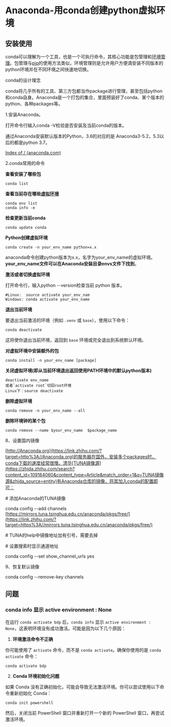 # Anaconda-用conda创建python虚拟环境



## 安装使用

conda可以理解为一个工具，也是一个可执行命令，其核心功能是包管理和[环境管理](https://zhida.zhihu.com/search?content_id=109184060&content_type=Article&match_order=1&q=环境管理&zhida_source=entity)。包管理与[pip](https://zhida.zhihu.com/search?content_id=109184060&content_type=Article&match_order=1&q=pip&zhida_source=entity)的使用方法类似，环境管理则是允许用户方便滴安装不同版本的python环境并在不同环境之间快速地切换。

conda的设计理念

conda将几乎所有的工具、第三方包都当作package进行管理，甚至包括python 和conda自身。Anaconda是一个打包的集合，里面预装好了conda、某个版本的python、各种packages等。

1.安装Anaconda。

打开命令行输入conda -V检验是否安装及当前conda的版本。

通过Anaconda安装默认版本的Python，3.6的对应的是 Anaconda3-5.2，5.3以后的都是python 3.7。

[Index of / (anaconda.com)](https://link.zhihu.com/?target=https%3A//repo.anaconda.com/archive/)

2.conda常用的命令

**查看安装了哪些包**

```text
conda list
```

**查看当前存在哪些[虚拟环境](https://zhida.zhihu.com/search?content_id=109184060&content_type=Article&match_order=1&q=虚拟环境&zhida_source=entity)**

```text
conda env list 
conda info -e
```

**检查更新当前conda**

```text
conda update conda
```

**Python创建虚拟环境**

```text
conda create -n your_env_name python=x.x
```

anaconda命令创建python版本为x.x，名字为your_env_name的虚拟环境。**your_env_name文件可以在Anaconda安装目录envs文件下找到**。

**激活或者切换虚拟环境**

打开命令行，输入python --version检查当前 python 版本。

```text
#Linux:  source activate your_env_nam
Windows: conda activate your_env_name
```

**退出当前环境**

要退出当前激活的环境（例如 `.venv` 或 `base`），使用以下命令：

```
conda deactivate
```

这将使你退出当前环境，返回到 `base` 环境或完全退出到系统默认环境。

**对虚拟环境中安装额外的包**

```text
conda install -n your_env_name [package]
```

**关闭虚拟环境(即从当前环境退出返回使用PATH环境中的默认python版本)**

```text
deactivate env_name
或者`activate root`切回root环境
Linux下：source deactivate 
```

**删除虚拟环境**

```text
conda remove -n your_env_name --all
```

**删除环境钟的某个包**

```text
conda remove --name $your_env_name  $package_name 
```

8、设置国内镜像

[http://Anaconda.org](https://link.zhihu.com/?target=http%3A//Anaconda.org)的服务器在国外，安装多个packages时，conda下载的速度经常很慢。清华[TUNA镜像源](https://zhida.zhihu.com/search?content_id=109184060&content_type=Article&match_order=1&q=TUNA镜像源&zhida_source=entity)有Anaconda仓库的镜像，将其加入conda的配置即可：

\# 添加Anaconda的TUNA镜像

conda config --add channels [https://mirrors.tuna.tsinghua.edu.cn/anaconda/pkgs/free/](https://link.zhihu.com/?target=https%3A//mirrors.tuna.tsinghua.edu.cn/anaconda/pkgs/free/)

\# TUNA的help中镜像地址加有引号，需要去掉

\# 设置搜索时显示通道地址

conda config --set show_channel_urls yes

9、恢复默认镜像

conda config --remove-key channels



## 问题

### conda info 显示 active environment : None

在运行 `conda activate bdp` 后，`conda info` 显示 `active environment : None`，这表明环境没有成功激活。可能是因为以下几个原因：

1. **环境激活命令不正确**

你可能使用了 `activate` 命令，而不是 `conda activate`。确保你使用的是 `conda activate` 命令：

```
conda activate bdp
```

2. **Conda 环境初始化问题**

如果 Conda 没有正确初始化，可能会导致无法激活环境。你可以尝试使用以下命令重新初始化 Conda：

```
conda init powershell
```

然后，关闭当前 PowerShell 窗口并重新打开一个新的 PowerShell 窗口，再尝试激活环境。











